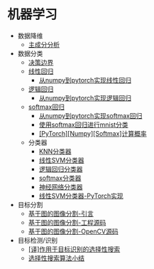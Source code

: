
# 机器学习

* 数据降维
    * [主成分分析](https://blog.zhujian.life/posts/49729a62.html)
* 数据分类
    * [决策边界](https://blog.zhujian.life/posts/c37e79f3.html)
    * [线性回归](https://blog.zhujian.life/posts/ec419bd2.html)
        * [从numpy到pytorch实现线性回归](https://blog.zhujian.life/posts/ca2079f0.html)
    * [逻辑回归](https://blog.zhujian.life/posts/9f2d3388.html)
        * [从numpy到pytorch实现逻辑回归](https://blog.zhujian.life/posts/730913b9.html)
    * [softmax回归](https://blog.zhujian.life/posts/2626bec3.html)
        * [从numpy到pytorch实现softmax回归](https://blog.zhujian.life/posts/1c195604.html)
        * [使用softmax回归进行mnist分类](https://blog.zhujian.life/posts/dd673751.html)
        * [[PyTorch][Numpy][Softmax]计算概率](https://blog.zhujian.life/posts/f6b1346b.html)
    * 分类器
        * [KNN分类器](https://blog.zhujian.life/posts/1ee29eaf.html)
        * [线性SVM分类器](https://blog.zhujian.life/posts/ebe205e.html)
        * [逻辑回归分类器](https://blog.zhujian.life/posts/96ce93d9.html)
        * [softmax分类器](https://blog.zhujian.life/posts/e043b7fb.html)
        * [神经网络分类器](https://blog.zhujian.life/posts/81a57a7.html)
        * [线性SVM分类器-PyTorch实现](https://blog.zhujian.life/posts/4d25cbab.html)
* 目标分割
    * [基于图的图像分割-引言](https://blog.zhujian.life/posts/2e594804.html)
    * [基于图的图像分割-工程源码](https://blog.zhujian.life/posts/a4b1a6d9.html)
    * [基于图的图像分割-OpenCV源码](https://blog.zhujian.life/posts/18052054.html)
* 目标检测/识别
    * [[译]作用于目标识别的选择性搜索](https://blog.zhujian.life/posts/1cb6a408.html)
    * [选择性搜索算法小结](https://blog.zhujian.life/posts/58ff6dae.html)